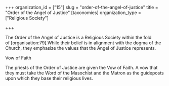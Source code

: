 +++
organization_id = ["15"]
slug = "order-of-the-angel-of-justice"
title = "Order of the Angel of Justice"
[taxonomies]
organization_type = ["Religious Society"]

+++

The Order of the Angel of Justice is a Religious Society within the fold of \[organisation:79\].While their belief is in alignment with the dogma of the Church, they emphasize the values that the Angel of Justice represents.

Vow of Faith

The priests of the Order of Justice are given the Vow of Faith. A vow that they must take the Word of the Masochist and the Matron as the guideposts upon which they base their religious lives.
